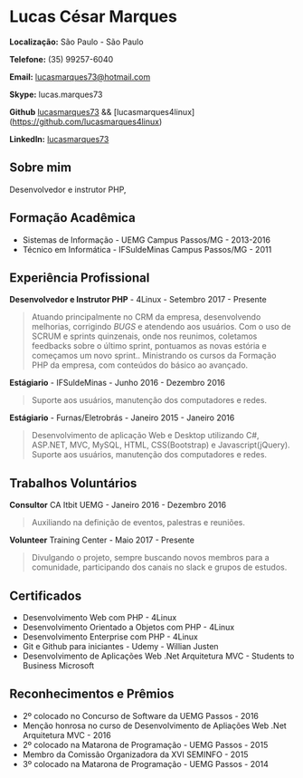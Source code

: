 # Lucas César Marques

**Localização:** São Paulo - São Paulo

**Telefone:** (35) 99257-6040

**Email:** lucasmarques73@hotmail.com

**Skype:** lucas.marques73

**Github** [lucasmarques73](https://github.com/lucasmarques73) && [lucasmarques4linux] (https://github.com/lucasmarques4linux)

**LinkedIn:** [lucasmarques73](https://www.linkedin.com/in/lucasmarques73/)

## Sobre mim
Desenvolvedor e instrutor PHP, 

## Formação Acadêmica

* Sistemas de Informação - UEMG Campus Passos/MG - 2013-2016
* Técnico em Informática - IFSuldeMinas Campus Passos/MG - 2011

## Experiência Profissional

**Desenvolvedor e Instrutor PHP** - 4Linux - Setembro 2017 - Presente
> Atuando principalmente no CRM da empresa, desenvolvendo melhorias, corrigindo *BUGS* e atendendo aos usuários. Com o uso de SCRUM e sprints quinzenais, onde nos reunimos, coletamos feedbacks sobre o último sprint, pontuamos as novas estória e começamos um novo sprint..
> Ministrando os cursos da Formação PHP da empresa, com conteúdos do básico ao avançado.

**Estágiario** - IFSuldeMinas - Junho 2016 - Dezembro 2016
> Suporte aos usuários, manutenção dos computadores e redes.

**Estágiario** - Furnas/Eletrobrás - Janeiro 2015 - Janeiro 2016
> Desenvolvimento de aplicação Web e Desktop utilizando C#, ASP.NET, MVC, MySQL, HTML, CSS(Bootstrap) e Javascript(jQuery).
> Suporte aos usuários, manutenção dos computadores e redes.

## Trabalhos Voluntários

**Consultor** CA Itbit UEMG - Janeiro 2016 - Dezembro 2016
> Auxiliando na definição de eventos, palestras e reuniões.

**Volunteer** Training Center - Maio 2017 - Presente
> Divulgando o projeto, sempre buscando novos membros para a comunidade, participando dos canais no slack e grupos de estudos.

## Certificados

* Desenvolvimento Web com PHP - 4Linux
* Desenvolvimento Orientado a Objetos com PHP - 4Linux
* Desenvolvimento Enterprise com PHP - 4Linux
* Git e Github para iniciantes - Udemy - Willian Justen
* Desenvolvimento de Aplicações Web .Net Arquitetura MVC - Students to Business Microsoft

## Reconhecimentos e Prêmios

* 2º colocado no Concurso de Software da UEMG Passos - 2016
* Menção honrosa no curso de Desenvolvimento de Apliações Web .Net Arquitetura MVC - 2016
* 2º colocado na Matarona de Programação - UEMG Passos - 2015
* Membro da Comissão Organizadora da XVI SEMINFO - 2015
* 3º colocado na Matarona de Programação - UEMG Passos - 2014
